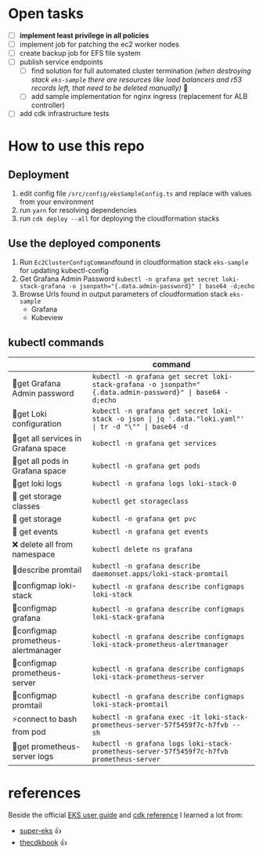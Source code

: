 # Open tasks
- [ ] **implement least privilege in all policies**
- [ ] implement job for patching the ec2 worker nodes 
- [ ] create backup job for EFS file system
- [ ] publish service endpoints
  - [ ] find solution for full automated cluster termination *(when destroying stack `eks-sample` there are resources like load balancers and r53 records left, that need to be deleted manually)* 💩
  - [ ] add sample implementation for nginx ingress (replacement for ALB controller)
- [ ] add cdk infrastructure tests

# How to use this repo
## Deployment
1. edit config file `/src/config/eksSampleConfig.ts` and replace with values from your environment
1. run `yarn` for resolving dependencies
1. run `cdk deploy --all` for deploying the cloudformation stacks

## Use the deployed components
1. Run `Ec2ClusterConfigCommand`found in cloudformation stack `eks-sample` for updating kubectl-config 
1. Get Grafana Admin Password `kubectl -n grafana get secret loki-stack-grafana -o jsonpath="{.data.admin-password}" | base64 -d;echo`
1. Browse Urls found in output parameters of cloudformation stack `eks-sample`
   - Grafana
   - Kubeview

## kubectl commands
|                                  |command                                                                                                               |
|--                                |--                                                                                                                    |
|:key:get Grafana Admin password   |`kubectl -n grafana get secret loki-stack-grafana -o jsonpath="{.data.admin-password}" \| base64 -d;echo`             |
|:key:get Loki configuration       |`kubectl -n grafana get secret loki-stack -o json \| jq '.data."loki.yaml"' \| tr -d "\"" \| base64 -d`               |
|:newspaper:get all services in Grafana space |`kubectl -n grafana get services`                                                                          |
|:newspaper:get all pods in Grafana space     |`kubectl -n grafana get pods`                                                                              |
|:newspaper:get loki logs                     |`kubectl -n grafana logs loki-stack-0`                                                                     |
|:floppy_disk: get storage classes |`kubectl get storageclass`                                                                                            |
|:floppy_disk: get storage         |`kubectl -n grafana get pvc`                                                                                          |
|:newspaper: get events            |`kubectl -n grafana get events`                                                                                       |
|:x: delete all from namespace     |`kubectl delete ns grafana`                                                                                           |
|:newspaper:describe promtail      |`kubectl -n grafana describe daemonset.apps/loki-stack-promtail`                                                      |
|:wrench:configmap loki-stack      |`kubectl -n grafana describe configmaps loki-stack`                                                                   |
|:wrench:configmap grafana         |`kubectl -n grafana describe configmaps loki-stack-grafana`                                                           |
|:wrench:configmap prometheus-alertmanager |`kubectl -n grafana describe configmaps loki-stack-prometheus-alertmanager`                                   |
|:wrench:configmap prometheus-server|`kubectl -n grafana describe configmaps loki-stack-prometheus-server`                                                |
|:wrench:configmap promtail        |`kubectl -n grafana describe configmaps loki-stack-promtail`                                                          |
|:zap:connect to bash from pod     |`kubectl -n grafana exec -it loki-stack-prometheus-server-57f5459f7c-h7fvb -- sh`                                     |
|:newspaper:get prometheus-server logs|`kubectl -n grafana logs loki-stack-prometheus-server-57f5459f7c-h7fvb prometheus-server`                          |

# references
Beside the official [EKS user guide](https://docs.aws.amazon.com/eks/latest/userguide/getting-started.html) and [cdk reference](https://docs.aws.amazon.com/cdk/api/v2/docs/aws-construct-library.html) I learned a lot from:
- [super-eks](https://github.com/superluminar-io/super-eks) :+1:
- [thecdkbook](https://www.thecdkbook.com/) :+1:
